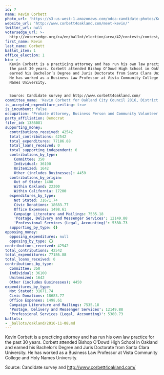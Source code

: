 ```yaml
---
id: 7
name: Kevin Corbett
photo_url: 'https://s3-us-west-1.amazonaws.com/odca-candidate-photos/Kevin-Corbett.png'
website_url: 'http://www.corbett4oakland.com/meet-kevin/'
twitter_url: null
votersedge_url: >-
  http://votersedge.org/ca/en/ballot/election/area/42/contests/contest/13235/candidate/130755?&county=Alameda%20County&election_authority_id=1
first_name: Kevin
last_name: Corbett
ballot_item: 1
office_election: 1
bio: >-
  Kevin Corbett is a practicing attorney and has run his own law practice for
  the past 30 years. Corbett attended Bishop O'Dowd High School in Oakland and
  earned his Bachelor’s Degree and Juris Doctorate from Santa Clara University.
  He has worked as a Business Law Professor at Vista Community College and Holy
  Names University. 


  Source: Candidate survey and http://www.corbett4oakland.com/
committee_name: 'Kevin Corbett for Oakland City Council 2016, District 1'
is_accepted_expenditure_ceiling: true
is_incumbent: false
occupation: 'Probate Attorney, Business Person and Community Volunteer'
party_affiliation: Democrat
filer_id: 1386081
supporting_money:
  contributions_received: 42542
  total_contributions: 42542
  total_expenditures: 77186.88
  total_loans_received: 0
  total_supporting_independent: 0
  contributions_by_type:
    Committee: 350
    Individual: 36100
    Unitemized: 1642
    Other (includes Businesses): 4450
  contributions_by_origin:
    Out of State: 1400
    Within Oakland: 22300
    Within California: 17200
  expenditures_by_type:
    Not Stated: 31671.74
    Civic Donations: 18683.77
    Office Expenses: 1498.61
    Campaign Literature and Mailings: 7535.18
    'Postage, Delivery and Messenger Services': 12149.88
    'Professional Services (Legal, Accounting)': 5380.73
  supporting_by_type: {}
opposing_money:
  opposing_expenditures: null
  opposing_by_type: {}
contributions_received: 42542
total_contributions: 42542
total_expenditures: 77186.88
total_loans_received: 0
contributions_by_type:
  Committee: 350
  Individual: 36100
  Unitemized: 1642
  Other (includes Businesses): 4450
expenditures_by_type:
  Not Stated: 31671.74
  Civic Donations: 18683.77
  Office Expenses: 1498.61
  Campaign Literature and Mailings: 7535.18
  'Postage, Delivery and Messenger Services': 12149.88
  'Professional Services (Legal, Accounting)': 5380.73
ballots:
- _ballots/oakland/2016-11-08.md
---
```

Kevin Corbett is a practicing attorney and has run his own law practice for the past 30 years. Corbett attended Bishop O'Dowd High School in Oakland and earned his Bachelor’s Degree and Juris Doctorate from Santa Clara University. He has worked as a Business Law Professor at Vista Community College and Holy Names University. 

Source: Candidate survey and http://www.corbett4oakland.com/
